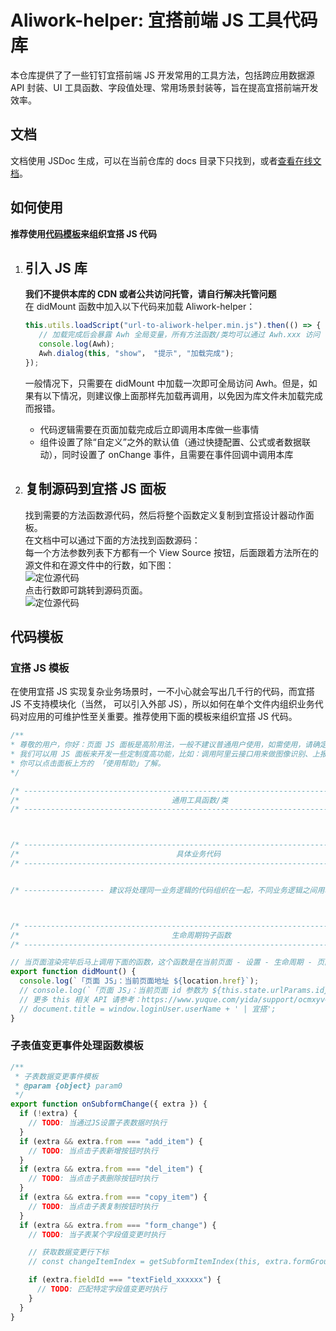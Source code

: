 # Aliwork-helper: 宜搭前端 JS 工具代码库

本仓库提供了了一些钉钉宜搭前端 JS 开发常用的工具方法，包括跨应用数据源 API 封装、UI 工具函数、字段值处理、常用场景封装等，旨在提高宜搭前端开发效率。

## 文档

文档使用 JSDoc 生成，可以在当前仓库的 docs 目录下只找到，或者[查看在线文档](https://hackingzhang.github.io/aliwork-helper/)。

## 如何使用

**推荐使用[代码模板](#代码模板)来组织宜搭 JS 代码**

1. ## 引入 JS 库

   **我们不提供本库的 CDN 或者公共访问托管，请自行解决托管问题**  
   在 didMount 函数中加入以下代码来加载 Aliwork-helper：

   ```Javascript
   this.utils.loadScript("url-to-aliwork-helper.min.js").then(() => {
      // 加载完成后会暴露 Awh 全局变量，所有方法函数/类均可以通过 Awh.xxx 访问
      console.log(Awh);
      Awh.dialog(this, "show"， "提示", "加载完成");
   });
   ```

   一般情况下，只需要在 didMount 中加载一次即可全局访问 Awh。但是，如果有以下情况，则建议像上面那样先加载再调用，以免因为库文件未加载完成而报错。

   - 代码逻辑需要在页面加载完成后立即调用本库做一些事情
   - 组件设置了除“自定义”之外的默认值（通过快捷配置、公式或者数据联动），同时设置了 onChange 事件，且需要在事件回调中调用本库

2. ## 复制源码到宜搭 JS 面板
   找到需要的方法函数源代码，然后将整个函数定义复制到宜搭设计器动作面板。  
   在文档中可以通过下面的方法找到函数源码：  
   每一个方法参数列表下方都有一个 View Source 按钮，后面跟着方法所在的源文件和在源文件中的行数，如下图：  
   ![定位源代码](https://hackingzhang.github.io/aliwork-helper/assets/how-to-locate-source-code.png)  
   点击行数即可跳转到源码页面。  
   ![定位源代码](https://hackingzhang.github.io/aliwork-helper/assets/locate-source-code.png)

## 代码模板

### 宜搭 JS 模板

在使用宜搭 JS 实现复杂业务场景时，一不小心就会写出几千行的代码，而宜搭 JS 不支持模块化（当然，
可以引入外部 JS），所以如何在单个文件内组织业务代码对应用的可维护性至关重要。推荐使用下面的模板来组织宜搭 JS 代码。

```Javascript
/**
* 尊敬的用户，你好：页面 JS 面板是高阶用法，一般不建议普通用户使用，如需使用，请确定你具备研发背景，能够自我排查问题。当然，你也可以咨询身边的技术顾问或者联系宜搭平台的技术支持获得服务（可能收费）。
* 我们可以用 JS 面板来开发一些定制度高功能，比如：调用阿里云接口用来做图像识别、上报用户使用数据（如加载完成打点）等等。
* 你可以点击面板上方的 「使用帮助」了解。
*/

/* -------------------------------------------------------------------------- */
/*                                  通用工具函数/类                                  */
/* -------------------------------------------------------------------------- */



/* -------------------------------------------------------------------------- */
/*                                   具体业务代码                                   */
/* -------------------------------------------------------------------------- */


/* ------------------ 建议将处理同一业务逻辑的代码组织在一起，不同业务逻辑之间用单行注释块分隔，就像这样 ------------------ */



/* -------------------------------------------------------------------------- */
/*                                  生命周期钩子函数                             */
/* -------------------------------------------------------------------------- */

// 当页面渲染完毕后马上调用下面的函数，这个函数是在当前页面 - 设置 - 生命周期 - 页面加载完成时中被关联的。
export function didMount() {
  console.log(`「页面 JS」：当前页面地址 ${location.href}`);
  // console.log(`「页面 JS」：当前页面 id 参数为 ${this.state.urlParams.id}`);
  // 更多 this 相关 API 请参考：https://www.yuque.com/yida/support/ocmxyv#OCEXd
  // document.title = window.loginUser.userName + ' | 宜搭';
}

```

### 子表值变更事件处理函数模板

```Javascript
/**
 * 子表数据变更事件模板
 * @param {object} param0
 */
export function onSubformChange({ extra }) {
  if (!extra) {
    // TODO: 当通过JS设置子表数据时执行
  }
  if (extra && extra.from === "add_item") {
    // TODO: 当点击子表新增按钮时执行
  }
  if (extra && extra.from === "del_item") {
    // TODO: 当点击子表删除按钮时执行
  }
  if (extra && extra.from === "copy_item") {
    // TODO: 当点击子表复制按钮时执行
  }
  if (extra && extra.from === "form_change") {
    // TODO: 当子表某个字段值变更时执行

    // 获取数据变更行下标
    // const changeItemIndex = getSubformItemIndex(this, extra.formGroupId, extra.tableFieldId);

    if (extra.fieldId === "textField_xxxxxx") {
      // TODO: 匹配特定字段值变更时执行
    }
  }
}
```
